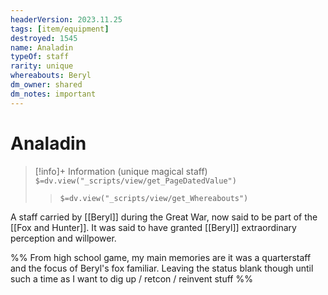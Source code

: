 ```yaml
---
headerVersion: 2023.11.25
tags: [item/equipment]
destroyed: 1545
name: Analadin
typeOf: staff
rarity: unique
whereabouts: Beryl
dm_owner: shared
dm_notes: important
---
```

# Analadin
>[!info]+ Information
> (unique magical staff)
> `$=dv.view("_scripts/view/get_PageDatedValue")`
>> `$=dv.view("_scripts/view/get_Whereabouts")`

A staff carried by [[Beryl]] during the Great War, now said to be part of the [[Fox and Hunter]]. It was said to have granted [[Beryl]] extraordinary perception and willpower.

%% From high school game, my main memories are it was a quarterstaff and the focus of Beryl's fox familiar. Leaving the status blank though until such a time as I want to dig up / retcon / reinvent stuff %%